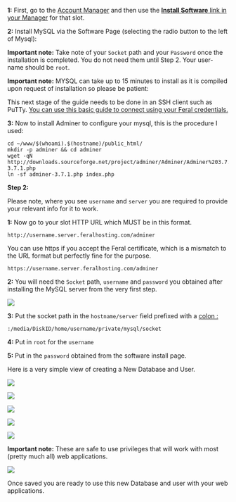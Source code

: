 
**1:** First, go to the [Account Manager](https://www.feralhosting.com/manager/) and then use the [**Install Software** link in your Manager](https://www.feralhosting.com/manager/) for that slot.

**2:** Install MySQL via the Software Page (selecting the radio button to the left of Mysql):

**Important note:** Take note of your `Socket` path and your `Password` once the installation is completed. You do not need them until Step 2. Your user-name should be `root`.

**Important note:** MYSQL can take up to 15 minutes to install as it is compiled upon request of installation so please be patient:

This next stage of the guide needs to be done in an SSH client such as PuTTy. [You can use this basic guide to connect using your Feral credentials.](https://www.feralhosting.com/faq/view?question=12)

**3:** Now to install Adminer to configure your mysql, this is the procedure I used:

~~~
cd ~/www/$(whoami).$(hostname)/public_html/
mkdir -p adminer && cd adminer
wget -qN http://downloads.sourceforge.net/project/adminer/Adminer/Adminer%203.7.1/adminer-3.7.1.php
ln -sf adminer-3.7.1.php index.php
~~~

**Step 2:**

Please note, where you see `username` and `server` you are required to provide your relevant info for it to work.

**1:** Now go to your slot HTTP URL which MUST be in this format.

~~~
http://username.server.feralhosting.com/adminer
~~~

You can use https if you accept the Feral certificate, which is a mismatch to the URL format but perfectly fine for the purpose.

~~~
https://username.server.feralhosting.com/adminer
~~~

**2:** You will need the `Socket` path, `username` and `password` you obtained after installing the MySQL server from the very first step.

![](https://raw.github.com/feralhosting/feralfilehosting/master/Feral%20Wiki/HTTP/How%20to%20install%20MySQL%20and%20MySQL%20Adminer%20for%20easy%20MySQL%20administration/0.0.png)

**3:** Put the socket path in the `hostname/server` field prefixed with a [colon :](http://en.wikipedia.org/wiki/Colon_%28punctuation%29)

~~~
:/media/DiskID/home/username/private/mysql/socket
~~~

**4:** Put in `root` for the `username`

**5:** Put in the `password` obtained from the software install page.

Here is a very simple view of creating a New Database and User.

![](https://raw.github.com/feralhosting/feralfilehosting/master/Feral%20Wiki/HTTP/How%20to%20install%20MySQL%20and%20MySQL%20Adminer%20for%20easy%20MySQL%20administration/0.png)

![](https://raw.github.com/feralhosting/feralfilehosting/master/Feral%20Wiki/HTTP/How%20to%20install%20MySQL%20and%20MySQL%20Adminer%20for%20easy%20MySQL%20administration/1.png)

![](https://raw.github.com/feralhosting/feralfilehosting/master/Feral%20Wiki/HTTP/How%20to%20install%20MySQL%20and%20MySQL%20Adminer%20for%20easy%20MySQL%20administration/2.png)

![](https://raw.github.com/feralhosting/feralfilehosting/master/Feral%20Wiki/HTTP/How%20to%20install%20MySQL%20and%20MySQL%20Adminer%20for%20easy%20MySQL%20administration/3.png)

![](https://raw.github.com/feralhosting/feralfilehosting/master/Feral%20Wiki/HTTP/How%20to%20install%20MySQL%20and%20MySQL%20Adminer%20for%20easy%20MySQL%20administration/4.png)

**Important note:** These are safe to use privileges that will work with most (pretty much all) web applications.

![](https://raw.github.com/feralhosting/feralfilehosting/master/Feral%20Wiki/HTTP/How%20to%20install%20MySQL%20and%20MySQL%20Adminer%20for%20easy%20MySQL%20administration/adminerpriv.png)

Once saved you are ready to use this new Database and user with your web applications.




